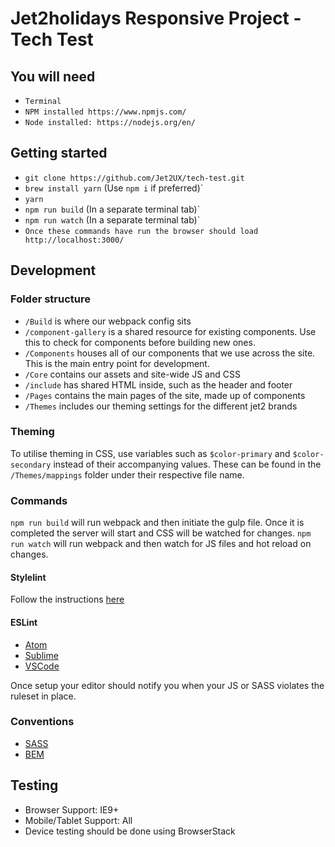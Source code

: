 # Jet2holidays Responsive Project - Tech Test

##  You will need

* `Terminal`
* `NPM installed https://www.npmjs.com/`
* `Node installed: https://nodejs.org/en/`

## Getting started

* `git clone https://github.com/Jet2UX/tech-test.git`
* `brew install yarn` (Use `npm i` if preferred)`
* `yarn`
* `npm run build` (In a separate terminal tab)`
* `npm run watch` (In a separate terminal tab)`
* `Once these commands have run the browser should load http://localhost:3000/`


## Development

### Folder structure

- `/Build` is where our webpack config sits
- `/component-gallery` is a shared resource for existing components. Use this to check for components before building new ones.
- `/Components` houses all of our components that we use across the site. This is the main entry point for development.
- `/Core` contains our assets and site-wide JS and CSS
- `/include` has shared HTML inside, such as the header and footer
- `/Pages` contains the main pages of the site, made up of components
- `/Themes` includes our theming settings for the different jet2 brands

### Theming

To utilise theming in CSS, use variables such as `$color-primary` and `$color-secondary` instead of their accompanying values.
These can be found in the `/Themes/mappings` folder under their respective file name.

### Commands

`npm run build` will run webpack and then initiate the gulp file. Once it is completed the server will start and CSS will be watched for changes.
`npm run watch` will run webpack and then watch for JS files and hot reload on changes.

#### Stylelint

Follow the instructions [here](https://github.com/stylelint/stylelint/blob/master/docs/user-guide/complementary-tools.md#editor-plugins)

#### ESLint
- [Atom](https://atom.io/packages/linter-eslint)
- [Sublime](http://www.sublimelinter.com/en/latest/installation.html#installing-via-pc)
- [VSCode](https://marketplace.visualstudio.com/items?itemName=dbaeumer.vscode-eslint)

Once setup your editor should notify you when your JS or SASS violates the ruleset in place.


### Conventions
- [SASS](http://sass-lang.com/guide)
- [BEM](https://csswizardry.com/2013/01/mindbemding-getting-your-head-round-bem-syntax/)


## Testing

- Browser Support: IE9+
- Mobile/Tablet Support: All
- Device testing should be done using BrowserStack

